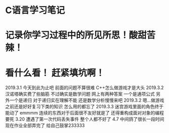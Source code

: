 ﻿# C语言学习笔记

# 记录你学习过程中的所见所思！酸甜苦辣！

# 看什么看！ 赶紧填坑啊！ 
2019.3.1
今天到此为止吧 前面的问题不算很难 C++怎么做游戏才是大头
2019.3.2
汉诺塔确实费了些脑筋
不过确实是数学问题 
网上有两种答案 一个是通项公式 另外一个是递归
对于递归实在理解不能 还是数学分析慢慢来吧
2019.3.2
嗯...做游戏之前还是好好复习下类的知识 怎么用的都忘了
2019.3.3
迷宫游戏里面的角色终于能动了 emmmm
连续的东西对于后面很不友好就是了  还得重构成面对对象的编程
要死
3.20
遭遇了第一次代码丢失事件 整个人都不好了
4.7 
中间鸽了很长一段时间 现在作业全部弄完了 
给自己鼓掌233333